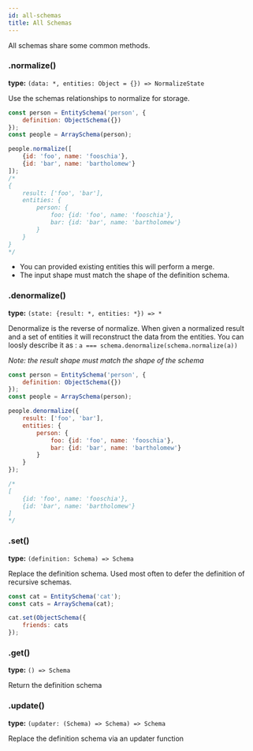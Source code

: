 ```yaml
---
id: all-schemas
title: All Schemas
---
```


All schemas share some common methods.


### .normalize()
**type:** `(data: *, entities: Object = {}) => NormalizeState`

Use the schemas relationships to normalize for storage.

```js
const person = EntitySchema('person', {
    definition: ObjectSchema({})
});
const people = ArraySchema(person);

people.normalize([
    {id: 'foo', name: 'fooschia'},
    {id: 'bar', name: 'bartholomew'}
]);
/*
{
    result: ['foo', 'bar'],
    entities: {
        person: {
            foo: {id: 'foo', name: 'fooschia'},
            bar: {id: 'bar', name: 'bartholomew'}
        }
    }
}
*/
```

* You can provided existing entities this will perform a merge.
* The input shape must match the shape of the definition schema.


### .denormalize()
**type:** `(state: {result: *, entities: *}) => *`

Denormalize is the reverse of normalize. When given a normalized result and a set of entities
it will reconstruct the data from the entities. You can loosly describe it as :
`a === schema.denormalize(schema.normalize(a))`

_Note: the result shape must match the shape of the schema_

```js
const person = EntitySchema('person', {
    definition: ObjectSchema({})
});
const people = ArraySchema(person);

people.denormalize({
    result: ['foo', 'bar'],
    entities: {
        person: {
            foo: {id: 'foo', name: 'fooschia'},
            bar: {id: 'bar', name: 'bartholomew'}
        }
    }
});

/*
[
    {id: 'foo', name: 'fooschia'},
    {id: 'bar', name: 'bartholomew'}
]
*/

```


### .set()
**type:** `(definition: Schema) => Schema`

Replace the definition schema. Used most often to defer the definition of recursive schemas.

```js
const cat = EntitySchema('cat');
const cats = ArraySchema(cat);

cat.set(ObjectSchema({
    friends: cats
});

```


### .get()
**type:** `() => Schema`

Return the definition schema


### .update()
**type:** `(updater: (Schema) => Schema) => Schema`

Replace the definition schema via an updater function
